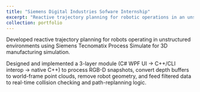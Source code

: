 ```yaml
---
title: "Siemens Digital Industries Sofware Internship"
excerpt: "Reactive trajectory planning for robotic operations in an unstructured environment simulated by Process Simulate<br/><img src='/images/portfolio-1.png'>"
collection: portfolio
---
```


Developed reactive trajectory planning for robots operating in unstructured environments using Siemens Tecnomatix
Process Simulate for 3D manufacturing simulation.


Designed and implemented a 3-layer module (C# WPF UI → C++/CLI interop → native C++) to process RGB-D
snapshots, convert depth buffers to world-frame point clouds, remove robot geometry, and feed filtered data to
real-time collision checking and path-replanning logic.